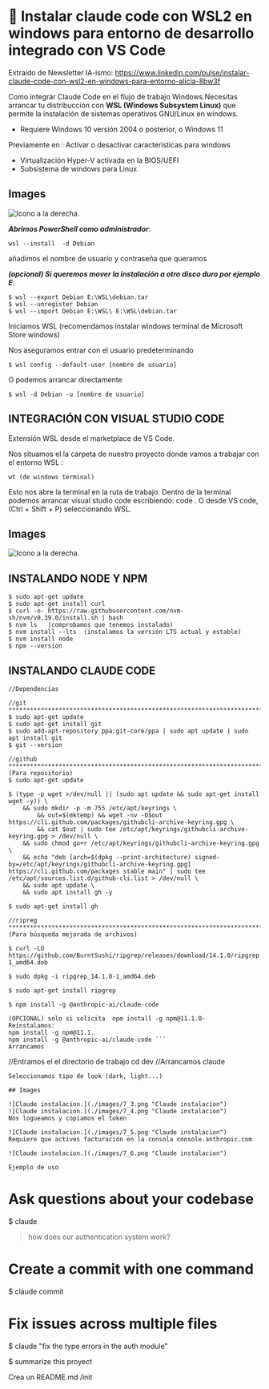 # 🔨  Instalar claude code con WSL2 en windows para entorno de desarrollo integrado con VS Code
Extraido de Newsletter IA-ismo: 
https://www.linkedin.com/pulse/instalar-claude-code-con-wsl2-en-windows-para-entorno-alicia-8bw3f

Como integrar Claude Code en el flujo de trabajo Windows.Necesitas arrancar tu distribucción con **WSL (Windows Subsystem Linux)**  que permite la instalación de sistemas operativos GNU/Linux en windows. 

* Requiere Windows 10 versión 2004 o posterior, o Windows 11

Previamente en : Activar o desactivar características para windows 

* Virtualización Hyper-V activada en la BIOS/UEFI
* Subsistema de windows para Linux

## Images

![Icono a la derecha.](./images/7_1.png "Icono a la derecha de la barra de direcciones para instalación")
 
***Abrimos PowerShell como administrador***:
```
wsl --install  -d Debian
```

añadimos el nombre de usuario y contraseña que queramos

***(opcional) Si queremos mover la instalación a otro disco duro por ejemplo E***:
```
$ wsl --export Debian E:\WSL\debian.tar 
$ wsl --unregister Debian   
$ wsl --import Debian E:\WSL\ E:\WSL\debian.tar
```
Iniciamos WSL (recomendamos instalar windows terminal de Microsoft Store windows)
 

Nos aseguramos entrar con el usuario predeterminando
```
$ wsl config --default-user [nombre de usuario]
```
O podemos arrancar directamente
```
$ wsl -d Debian -u [nombre de usuario]
``` 


## INTEGRACIÓN CON VISUAL STUDIO CODE
Extensión WSL desde el marketplace de VS Code.

Nos situamos el la carpeta de nuestro proyecto donde vamos a trabajar con el entorno WSL : 
``` 
wt (de windows terminal)
``` 
Esto nos abre la terminal en la ruta de trabajo.
Dentro de la terminal podemos arrancar visual studio code escribiendo: 
code . 
O desde VS code, (Ctrl + Shift + P) seleccionando WSL.


## Images

![Icono a la derecha.](./images/7_2.png "Icono a la derecha de la barra de direcciones para instalación")

## INSTALANDO NODE Y NPM
``` 
$ sudo apt-get update
$ sudo apt-get install curl
$ curl -o- https://raw.githubusercontent.com/nvm-sh/nvm/v0.39.0/install.sh | bash
$ nvm ls   (comprobamos que tenemos instalado)
$ nvm install --lts  (instalamos la versión LTS actual y estable)
$ nvm install node
$ npm --version
``` 

## INSTALANDO CLAUDE CODE
``` 
//Dependencias 

//git ******************************************************************************
$ sudo apt-get update
$ sudo apt-get install git
$ sudo add-apt-repository ppa:git-core/ppa | sudo apt update | sudo apt install git
$ git --version

//github **************************************************************************
(Para repositorio) 
$ sudo apt-get update

$ (type -p wget >/dev/null || (sudo apt update && sudo apt-get install wget -y)) \
	&& sudo mkdir -p -m 755 /etc/apt/keyrings \
        && out=$(mktemp) && wget -nv -O$out https://cli.github.com/packages/githubcli-archive-keyring.gpg \
        && cat $out | sudo tee /etc/apt/keyrings/githubcli-archive-keyring.gpg > /dev/null \
	&& sudo chmod go+r /etc/apt/keyrings/githubcli-archive-keyring.gpg \
	&& echo "deb [arch=$(dpkg --print-architecture) signed-by=/etc/apt/keyrings/githubcli-archive-keyring.gpg] https://cli.github.com/packages stable main" | sudo tee /etc/apt/sources.list.d/github-cli.list > /dev/null \
	&& sudo apt update \
	&& sudo apt install gh -y

$ sudo apt-get install gh

//ripreg **************************************************************************
(Para búsqueda mejorada de archivos)

$ curl -LO https://github.com/BurntSushi/ripgrep/releases/download/14.1.0/ripgrep_14.1.0-1_amd64.deb

$ sudo dpkg -i ripgrep_14.1.0-1_amd64.deb

$ sudo apt-get install ripgrep
``` 
``` 
$ npm install -g @anthropic-ai/claude-code

(OPCIONAL) solo si solicita  npm install -g npm@11.1.0-
Reinstalamos:
npm install -g npm@11.1.
npm install -g @anthropic-ai/claude-code ``` 
Arrancamos
``` 
//Entramos el el directorio de trabajo
cd dev
//Arrancamos
claude
``` 
Seleccionamos tipo de look (dark, light...)

## Images

![Claude instalacion.](./images/7_3.png "Claude instalacion")
![Claude instalacion.](./images/7_4.png "Claude instalacion")
Nos logueamos y copiamos el token

![Claude instalacion.](./images/7_5.png "Claude instalacion")
Requiere que actives facturación en la consola console.anthropic.com

![Claude instalacion.](./images/7_6.png "Claude instalacion")

Ejemplo de uso
``` 

# Ask questions about your codebase
$ claude
> how does our authentication system work?

# Create a commit with one command
$ claude commit

# Fix issues across multiple files
$ claude "fix the type errors in the auth module"

$ summarize this proyect

Crea un README.md /init
``` 
